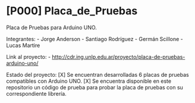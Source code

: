 # [P000] Placa_de_Pruebas

Placa de Pruebas para Arduino UNO.

Integrantes:
	- Jorge Anderson
	- Santiago Rodríguez
	- Germán Scillone
	- Lucas Martire

Link al proyecto:
	- http://cdr.ing.unlp.edu.ar/proyecto/placa-de-pruebas-arduino-uno/

Estado del proyecto:
	[X] Se encuentran desarrolladas 6 placas de pruebas compatibles con Arduino UNO.
	[X] Se encuentra disponible en este repositorio un código de prueba para probar la placa de pruebas con su correspondiente librería.
	
